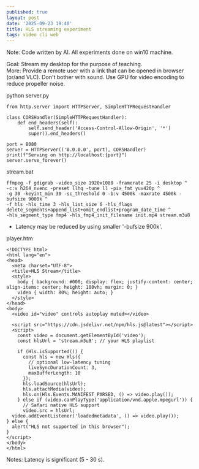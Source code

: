 ```yaml
---
published: true
layout: post
date: '2025-09-23 19:40'
title: HLS streaming experiment
tags: video cli web 
---
```

Note: Code written by AI. All experiments done on win10 machine.

Goal: Stream my desktop for the purpose of teaching.  
More: Provide a remote user with a link that can be opened in browser (or/and VLC). Don't bother with sound. Use GPU for video encoding to reduce propeller noise.

python server.py

    from http.server import HTTPServer, SimpleHTTPRequestHandler
    
    class CORSHandler(SimpleHTTPRequestHandler):
        def end_headers(self):
            self.send_header('Access-Control-Allow-Origin', '*')
            super().end_headers()
    
    port = 8080
    server = HTTPServer(('0.0.0.0', port), CORSHandler)
    print(f"Serving on http://localhost:{port}")
    server.serve_forever()

stream.bat

    ffmpeg -f gdigrab -video_size 1920x1080 -framerate 25 -i desktop ^
    -c:v h264_nvenc -preset llhq -tune ll -pix_fmt yuv420p ^
    -g 30 -keyint_min 30 -sc_threshold 0 -b:v 4500k -maxrate 4500k -bufsize 9000k ^
    -f hls -hls_time 3 -hls_list_size 6 -hls_flags delete_segments+append_list+omit_endlist+program_date_time ^
    -hls_segment_type fmp4 -hls_fmp4_init_filename init.mp4 stream.m3u8

* Latency may be reduced by using smaller '-bufsize 900k'.

player.htm

    <!DOCTYPE html>
    <html lang="en">
    <head>
      <meta charset="UTF-8">
      <title>HLS Stream</title>
      <style>
        body { background: #000; display: flex; justify-content: center; align-items: center; height: 100vh; margin: 0; }
        video { width: 80%; height: auto; }
      </style>
    </head>
    <body>
      <video id="video" controls autoplay muted></video>
    
      <script src="https://cdn.jsdelivr.net/npm/hls.js@latest"></script>
      <script>
        const video = document.getElementById('video');
        const hlsUrl = 'stream.m3u8'; // your HLS playlist
    
        if (Hls.isSupported()) {
          const hls = new Hls({
            // optional low-latency tuning
            liveSyncDurationCount: 3, 
            maxBufferLength: 10
          });
          hls.loadSource(hlsUrl);
          hls.attachMedia(video);
          hls.on(Hls.Events.MANIFEST_PARSED, () => video.play());
        } else if (video.canPlayType('application/vnd.apple.mpegurl')) {
          // Safari native HLS support
          video.src = hlsUrl;
      video.addEventListener('loadedmetadata', () => video.play());
    } else {
      alert("HLS not supported in this browser");
    }
    </script>
    </body>
    </html>

Notes: Latency is significant (5 - 30 s). 
